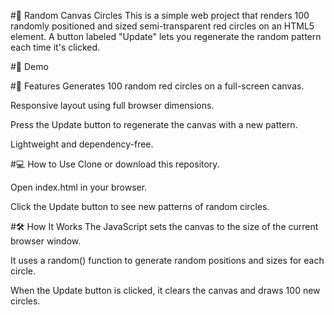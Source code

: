#🎨 Random Canvas Circles
This is a simple web project that renders 100 randomly positioned and sized semi-transparent red circles on an HTML5 <canvas> element. A button labeled "Update" lets you regenerate the random pattern each time it's clicked.

#🚀 Demo
<!-- Optional: Add a preview screenshot here if you have one -->

#🧠 Features
Generates 100 random red circles on a full-screen canvas.

Responsive layout using full browser dimensions.

Press the Update button to regenerate the canvas with a new pattern.

Lightweight and dependency-free.

#💻 How to Use
Clone or download this repository.

Open index.html in your browser.

Click the Update button to see new patterns of random circles.

#🛠️ How It Works
The JavaScript sets the canvas to the size of the current browser window.

It uses a random() function to generate random positions and sizes for each circle.

When the Update button is clicked, it clears the canvas and draws 100 new circles.
